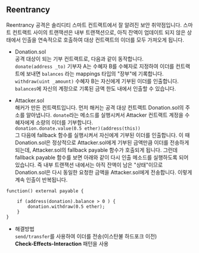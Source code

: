 ## Reentrancy

Reentrancy 공격은 솔리디티 스마트 컨트랙트에서 잘 알려진 보안 취약점입니다. 스마트 컨트랙트 사이의 트랜잭션은 내부 트랜잭션으로, 
아직 잔액이 업데이트 되지 않은 상태에서 인출을 연속적으로 호출하여 대상 컨트랙트의 이더를 모두 가져오게 됩니다.  

* Donation.sol  
공격 대상이 되는 기부 컨트랙트로, 다음과 같이 동작합니다.  
`donate(address _to)` 기부자 A는 수혜자 B를 수혜자로 지정하여 이더를 컨트랙트에 보내면 `balances` 라는 mappings 타입의 "장부"에 기록합니다.  
`withdraw(uint _amount)` 수혜자 B는 자신에게 기부된 이더를 인출합니다. `balances`에 자신의 계정으로 기록된 금액 한도 내에서 인출할 수 있습니다.
 
* Attacker.sol  
해커가 만든 컨트랙트입니다. 
먼저 해커는 공격 대상 컨트랙트 Donation.sol의 주소를 알아냅니다. `donate`라는 메소드를 실행시켜서 Attacker 컨트랙트 계정을 
수혜자에게 소량의 이더를 기부합니다.  
`donation.donate.value(0.5 ether)(address(this))`  
그 다음에 fallback 함수를 실행시켜서 자신에게 기부된 이더를 인출합니다. 이 때 Donation.sol은 정상적으로 Attacker.sol에게 기부된 
금액만큼 이더를 전송하게 되는데, Attacker.sol의 fallback payable 함수가 호출되게 됩니다. 그런데 fallback payable 함수를 보면 
아래와 같이 다시 인출 메소드를 실행하도록 되어 있습니다. 즉 내부 트랜잭션 내에서는 아직 잔액이 남은 "상태"이므로 Donation.sol은 
다시 동일한 요청한 금액을 Attacker.sol에게 전송합니다. 이렇게 계속 인출이 반복됩니다. 

```
function() external payable {

    if (address(donation).balance > 0 ) {
        donation.withdraw(0.5 ether);
    }
}
``` 

* 해결방법  
`send/transfer`를 사용하여 이더를 전송(이스탄불 하드포크 이전)  
<b>Check-Effects-Interaction</b> 패턴을 사용 

